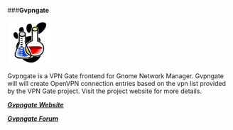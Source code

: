 ###**Gvpngate**


![](https://github.com/Gwiz65/gvpngate/blob/master/gvpngate.png)

Gvpngate is a VPN Gate frontend for Gnome Network Manager.  Gvpngate will will create OpenVPN connection entries based on the vpn list provided by the VPN Gate project. Visit the project website for more details.


_***[Gvpngate Website](https://gwiz65.github.io/gvpngate/)***_

_***[Gvpngate Forum](http://gvpngate.boards.net)***_



